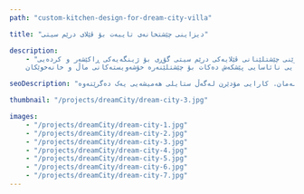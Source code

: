 ```yaml
---
path: "custom-kitchen-design-for-dream-city-villa"

title: "دیزاینی چێشتخانەی تایبەت بۆ ڤێلای درێم سیتی"

description:
    - "ئەم دیزاینی چێشتخانەیە شوێنی چێشتلێنانی ڤێلایەکی درێم سیتی گۆڕی بۆ ژینگەیەکی ڕاکێشەر و کردەیی.
    پڕۆژەکە بە شێوەیەکی ڕێکوپێک ئامێرە باشترینەکانی لەگەڵ کەرەستە جوانەکان تێکەڵ کرد، چێشتخانەیەکی دروست کرد کە هەم جوان و هەم زۆر کارا بوو. بە وردی پلان بۆ دانراو بۆ پشتگیریکردنی چێشتلێنانی گۆرمێ و میوانداری بێ هەوڵ، دیزاینەکە هاوسەنگی لە نێوان جوانناسی ناسک و چارەسەری شوێنی کارکردنی ژیرانە دروست کرد. تەواوکارییە باشەکان و پلانی وردبینانە دڵنیایی کرد کە چێشتخانەکە ببێتە دڵی ماڵەکە، کە هەم ڕاکێشانی بینین و هەم کارایی نائاسایی پێشکەش دەکات بۆ چێشتلێنەرە خۆشەویستەکانی ماڵ و خانەخوێکان."

seoDescription: "چێشتخانەی لوکسی نوێکراوەمان لە ڤێلای درێم سیتی ببینە کە دیزاینی تایبەت، ئامێری باش و کەرەستەی جوانی تێدایە. شوێنی چێشتلێنانت بگۆڕە لەگەڵ دیزاینەرە شارەزاکانی چێشتخانەمان. کارایی مۆدێرن لەگەڵ ستایلی هەمیشەیی یەک دەگرێتەوە."

thumbnail: "/projects/dreamCity/dream-city-3.jpg"

images:
    - "/projects/dreamCity/dream-city-1.jpg"
    - "/projects/dreamCity/dream-city-2.jpg"
    - "/projects/dreamCity/dream-city-3.jpg"
    - "/projects/dreamCity/dream-city-4.jpg"
    - "/projects/dreamCity/dream-city-5.jpg"
    - "/projects/dreamCity/dream-city-6.jpg"
    - "/projects/dreamCity/dream-city-7.jpg"
---
```

